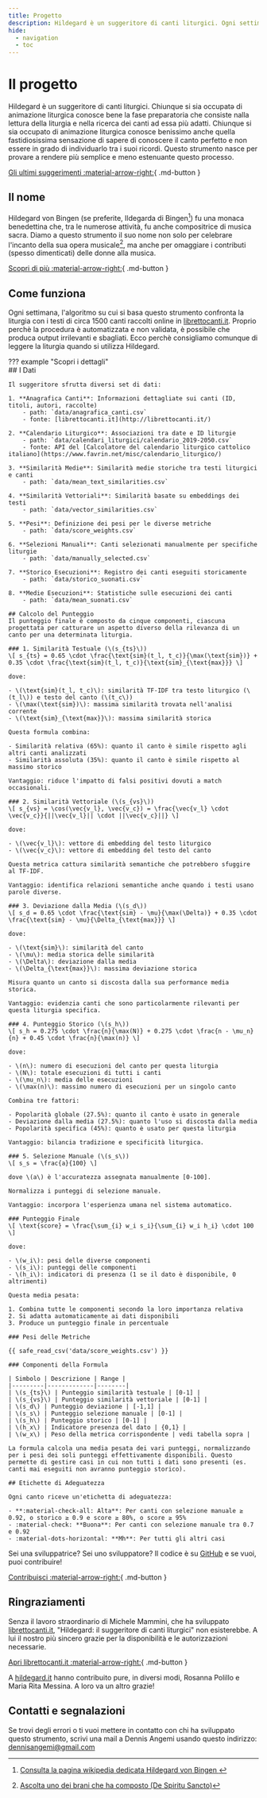 ```yaml
---
title: Progetto
description: Hildegard è un suggeritore di canti liturgici. Ogni settimana trovi i canti suggeriti per la liturgia domenicale.
hide:
  - navigation
  - toc
---
```


# Il progetto
Hildegard è un suggeritore di canti liturgici. Chiunque si sia occupatə di animazione liturgica conosce bene la fase preparatoria che consiste nalla lettura della liturgia e nella ricerca dei canti ad essa più adatti. Chiunque si sia occupato di animazione liturgica conosce benissimo anche quella fastidiosissima sensazione di sapere di conoscere il canto perfetto e non essere in grado di individuarlo tra i suoi ricordi. Questo strumento nasce per provare a rendere più semplice e meno estenuante questo processo.

[Gli ultimi suggerimenti :material-arrow-right:](index.md){ .md-button }

## Il nome
Hildegard von Bingen (se preferite, Ildegarda di Bingen[^1]) fu una monaca benedettina che, tra le numerose attività, fu anche compositrice di musica sacra. Diamo a questo strumento il suo nome non solo per celebrare l'incanto della sua opera musicale[^2], ma anche per omaggiare i contributi (spesso dimenticati) delle donne alla musica.

[Scopri di più :material-arrow-right:](https://it.wikipedia.org/wiki/Ildegarda_di_Bingen){ .md-button }

## Come funziona
Ogni settimana, l'algoritmo su cui si basa questo strumento confronta la liturgia con i testi di circa 1500 canti raccolti online in [librettocanti.it](http://librettocanti.it/). Proprio perchè la procedura è automatizzata e non validata, è possibile che produca output irrilevanti e sbagliati. Ecco perchè consigliamo comunque di leggere la liturgia quando si utilizza Hildegard.

??? example "Scopri i dettagli"    
    ## I Dati

    Il suggeritore sfrutta diversi set di dati:

    1. **Anagrafica Canti**: Informazioni dettagliate sui canti (ID, titoli, autori, raccolte)
        - path: `data/anagrafica_canti.csv`
        - fonte: [librettocanti.it](http://librettocanti.it/)
    
    2. **Calendario Liturgico**: Associazioni tra date e ID liturgie
        - path: `data/calendari_liturgici/calendario_2019-2050.csv`
        - fonte: API del [Calcolatore del calendario liturgico cattolico italiano](https://www.favrin.net/misc/calendario_liturgico/)
    
    3. **Similarità Medie**: Similarità medie storiche tra testi liturgici e canti
        - path: `data/mean_text_similarities.csv`
    
    4. **Similarità Vettoriali**: Similarità basate su embeddings dei testi
        - path: `data/vector_similarities.csv`
    
    5. **Pesi**: Definizione dei pesi per le diverse metriche
        - path: `data/score_weights.csv`
    
    6. **Selezioni Manuali**: Canti selezionati manualmente per specifiche liturgie
        - path: `data/manually_selected.csv`
    
    7. **Storico Esecuzioni**: Registro dei canti eseguiti storicamente
        - path: `data/storico_suonati.csv`
    
    8. **Medie Esecuzioni**: Statistiche sulle esecuzioni dei canti
        - path: `data/mean_suonati.csv`

    ## Calcolo del Punteggio
    Il punteggio finale è composto da cinque componenti, ciascuna progettata per catturare un aspetto diverso della rilevanza di un canto per una determinata liturgia.

    ### 1. Similarità Testuale (\(s_{ts}\))
    \[ s_{ts} = 0.65 \cdot \frac{\text{sim}(t_l, t_c)}{\max(\text{sim})} + 0.35 \cdot \frac{\text{sim}(t_l, t_c)}{\text{sim}_{\text{max}}} \]

    dove:

    - \(\text{sim}(t_l, t_c)\): similarità TF-IDF tra testo liturgico (\(t_l\)) e testo del canto (\(t_c\))
    - \(\max(\text{sim})\): massima similarità trovata nell'analisi corrente
    - \(\text{sim}_{\text{max}}\): massima similarità storica

    Questa formula combina:

    - Similarità relativa (65%): quanto il canto è simile rispetto agli altri canti analizzati
    - Similarità assoluta (35%): quanto il canto è simile rispetto al massimo storico
    
    Vantaggio: riduce l'impatto di falsi positivi dovuti a match occasionali.

    ### 2. Similarità Vettoriale (\(s_{vs}\))
    \[ s_{vs} = \cos(\vec{v_l}, \vec{v_c}) = \frac{\vec{v_l} \cdot \vec{v_c}}{||\vec{v_l}|| \cdot ||\vec{v_c}||} \]

    dove:

    - \(\vec{v_l}\): vettore di embedding del testo liturgico
    - \(\vec{v_c}\): vettore di embedding del testo del canto

    Questa metrica cattura similarità semantiche che potrebbero sfuggire al TF-IDF.
    
    Vantaggio: identifica relazioni semantiche anche quando i testi usano parole diverse.

    ### 3. Deviazione dalla Media (\(s_d\))
    \[ s_d = 0.65 \cdot \frac{\text{sim} - \mu}{\max(\Delta)} + 0.35 \cdot \frac{\text{sim} - \mu}{\Delta_{\text{max}}} \]

    dove:

    - \(\text{sim}\): similarità del canto
    - \(\mu\): media storica delle similarità
    - \(\Delta\): deviazione dalla media
    - \(\Delta_{\text{max}}\): massima deviazione storica

    Misura quanto un canto si discosta dalla sua performance media storica.
    
    Vantaggio: evidenzia canti che sono particolarmente rilevanti per questa liturgia specifica.

    ### 4. Punteggio Storico (\(s_h\))
    \[ s_h = 0.275 \cdot \frac{n}{\max(N)} + 0.275 \cdot \frac{n - \mu_n}{n} + 0.45 \cdot \frac{n}{\max(n)} \]

    dove:

    - \(n\): numero di esecuzioni del canto per questa liturgia
    - \(N\): totale esecuzioni di tutti i canti
    - \(\mu_n\): media delle esecuzioni
    - \(\max(n)\): massimo numero di esecuzioni per un singolo canto

    Combina tre fattori:

    - Popolarità globale (27.5%): quanto il canto è usato in generale
    - Deviazione dalla media (27.5%): quanto l'uso si discosta dalla media
    - Popolarità specifica (45%): quanto è usato per questa liturgia
    
    Vantaggio: bilancia tradizione e specificità liturgica.

    ### 5. Selezione Manuale (\(s_s\))
    \[ s_s = \frac{a}{100} \]

    dove \(a\) è l'accuratezza assegnata manualmente [0-100].

    Normalizza i punteggi di selezione manuale.
    
    Vantaggio: incorpora l'esperienza umana nel sistema automatico.

    ### Punteggio Finale
    \[ \text{score} = \frac{\sum_{i} w_i s_i}{\sum_{i} w_i h_i} \cdot 100 \]

    dove:

    - \(w_i\): pesi delle diverse componenti
    - \(s_i\): punteggi delle componenti
    - \(h_i\): indicatori di presenza (1 se il dato è disponibile, 0 altrimenti)

    Questa media pesata:

    1. Combina tutte le componenti secondo la loro importanza relativa
    2. Si adatta automaticamente ai dati disponibili
    3. Produce un punteggio finale in percentuale

    ### Pesi delle Metriche

    {{ safe_read_csv('data/score_weights.csv') }}

    ### Componenti della Formula

    | Simbolo | Descrizione | Range |
    |---------|-------------|--------|
    | \(s_{ts}\) | Punteggio similarità testuale | [0-1] |
    | \(s_{vs}\) | Punteggio similarità vettoriale | [0-1] |
    | \(s_d\) | Punteggio deviazione | [-1,1] |
    | \(s_s\) | Punteggio selezione manuale | [0-1] |
    | \(s_h\) | Punteggio storico | [0-1] |
    | \(h_x\) | Indicatore presenza del dato | {0,1} |
    | \(w_x\) | Peso della metrica corrispondente | vedi tabella sopra |

    La formula calcola una media pesata dei vari punteggi, normalizzando per i pesi dei soli punteggi effettivamente disponibili. Questo permette di gestire casi in cui non tutti i dati sono presenti (es. canti mai eseguiti non avranno punteggio storico).

    ## Etichette di Adeguatezza

    Ogni canto riceve un'etichetta di adeguatezza:

    - **:material-check-all: Alta**: Per canti con selezione manuale ≥ 0.92, o storico ≥ 0.9 e score ≥ 80%, o score ≥ 95%
    - :material-check: **Buona**: Per canti con selezione manuale tra 0.7 e 0.92
    - :material-dots-horizontal: **Mh**: Per tutti gli altri casi

Sei una sviluppatrice? Sei uno sviluppatore? Il codice è su [GitHub](https://github.com/dennisangemi/hildegard) e se vuoi, puoi contribuire!

[Contribuisci :material-arrow-right:](https://github.com/dennisangemi/hildegard){ .md-button }

## Ringraziamenti
Senza il lavoro straordinario di Michele Mammini, che ha sviluppato [librettocanti.it](https://www.librettocanti.it/), "Hildegard: il suggeritore di canti liturgici" non esisterebbe. A lui il nostro più sincero grazie per la disponibilità e le autorizzazioni necessarie.

[Apri librettocanti.it :material-arrow-right:](https://www.librettocanti.it/){ .md-button }

A [hildegard.it](https://hildegard.it) hanno contribuito pure, in diversi modi, Rosanna Polillo e Maria Rita Messina. A loro va un altro grazie!

## Contatti e segnalazioni
Se trovi degli errori o ti vuoi mettere in contatto con chi ha sviluppato questo strumento, scrivi una mail a Dennis Angemi usando questo indirizzo: [dennisangemi@gmail.com](mailto:dennisangemi@gmail.com)

[^1]: [Consulta la pagina wikipedia dedicata Hildegard von Bingen ](https://it.wikipedia.org/wiki/Ildegarda_di_Bingen)
[^2]: [Ascolta uno dei brani che ha composto (De Spiritu Sancto)](https://www.youtube.com/watch?v=HYzPR0nwcmY)
